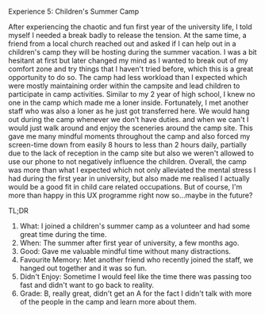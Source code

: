 Experience 5: Children's Summer Camp

After experiencing the chaotic and fun first year of the university life, I told myself I needed a break badly to release the tension. At the same time, a friend from a local church reached out and asked if I can help out in a children's camp they will be hosting during the summer vacation. I was a bit hesitant at first but later changed my mind as I wanted to break out of my comfort zone and try things that I haven't tried before, which this is a great opportunity to do so.
The camp had less workload than I expected which were mostly maintaining order within the campsite and lead children to participate in camp activities. Similar to my 2 year of high school, I knew no one in the camp which made me a loner inside. Fortunately, I met another staff who was also a loner as he just got transferred here. We would hang out during the camp whenever we don't have duties. and when we can't I would just walk around and enjoy the sceneries around the camp site. This gave me many mindful moments throughout the camp and also forced my screen-time down from easily 8 hours to less than 2 hours daily, partially due to the lack of reception in the camp site but also we weren't allowed to use our phone to not negatively influence the children.
Overall, the camp was more than what I expected which not only alleviated the mental stress I had during the first year in university, but also made me realised I actually would be a good fit in child care related occupations. But of course, I'm more than happy in this UX programme right now so…maybe in the future?

TL;DR
1. What: I joined a children's summer camp as a volunteer and had some great time during the time.
2. When: The summer after first year of university, a few months ago.
3. Good: Gave me valuable mindful time without many distractions.
4. Favourite Memory: Met another friend who recently joined the staff, we hanged out together and it was so fun.
5. Didn't Enjoy: Sometime I would feel like the time there was passing too fast and didn't want to go back to reality.
6. Grade: B, really great, didn't get an A for the fact I didn't talk with more of the people in the camp and learn more about them.
